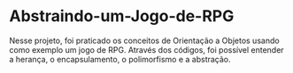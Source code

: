 # Abstraindo-um-Jogo-de-RPG
Nesse projeto, foi praticado os conceitos de Orientação a Objetos usando como exemplo um jogo de RPG. Através dos códigos, foi possível entender a herança, o encapsulamento, o polimorfismo e a abstração.
